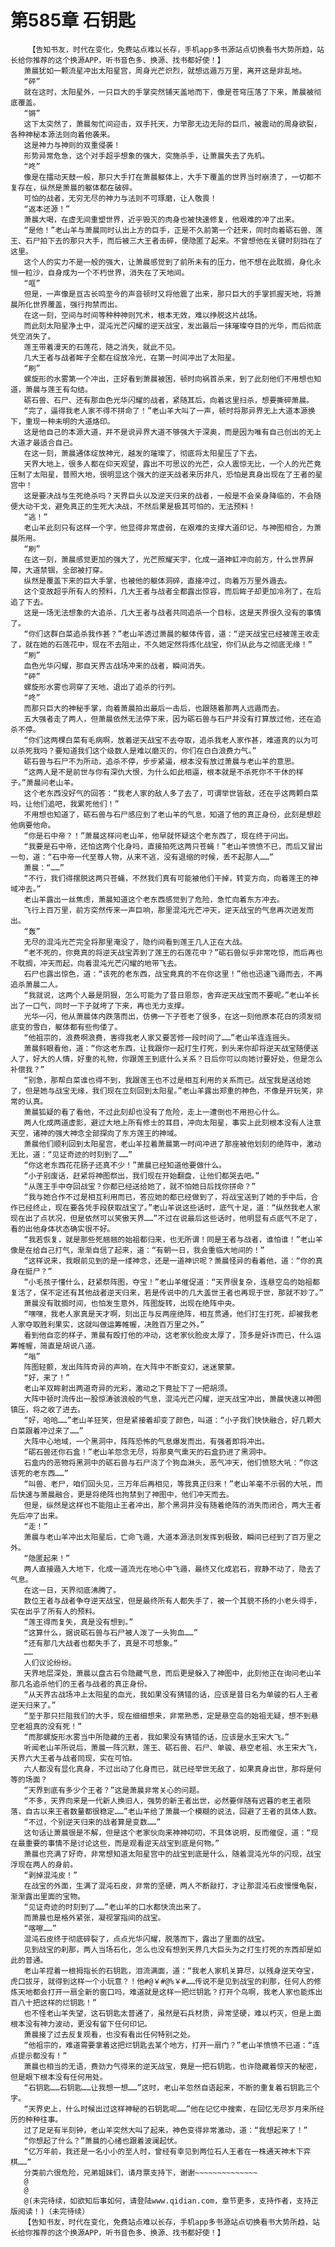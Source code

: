 # 第585章 石钥匙
        【告知书友，时代在变化，免费站点难以长存，手机app多书源站点切换看书大势所趋，站长给你推荐的这个换源APP，听书音色多、换源、找书都好使！】
       萧晨犹如一颗流星冲出太阳星宫，周身光芒炽烈，就想远遁万万里，离开这是非乱地。
       “砰”
       就在这时，太阳星外，一只巨大的手掌突然铺天盖地而下，像是苍穹压落了下来，萧晨被彻底覆盖。
       “锵”
       这下太突然了，萧晨匆忙间迎击，双手托天，力举那无边无际的巨爪，被震动的周身欲裂，各种神秘本源法则向着他袭来。
       这是神力与神则的双重侵袭！
       形势异常危急，这个对手超乎想象的强大，突施杀手，让萧晨失去了先机。
       “咚”
       像是在擂动天鼓一般，那只大手打在萧晨躯体上，大手下覆盖的世界当时崩溃了，一切都不复存在，纵然是萧晨的躯体都在破碎。
       可怕的战者，无穷无尽的神力与法则不可琢磨，让人敬畏！
       “返本还源！”
       萧晨大喝，在虚无间重塑世界，近乎毁灭的肉身也被快速修复，他艰难的冲了出来。
       “是他！”老山羊与萧晨同时认出上方的巨手，正是不久前第一个赶来，同时向着砺石兽、莲王、石尸拍下去的那只大手，而后被三大王者击碎，便隐匿了起来。不曾想他在关键时刻挡在了这里。
       这个人的实力不是一般的强大，让萧晨感觉到了前所未有的压力，他不想在此耽搁，身化永恒一粒沙，自身成为一个不朽世界，消失在了天地间。
       “哐”
       但是，一声像是亘古长鸣至今的声音顿时又将他震了出来，那只巨大的手掌抓握天地，将萧晨所化世界覆盖，强行拘禁而出。
       在这一刻，空间与时间等种种神则咒术，根本无效，难以挣脱这片战场。
       而此刻太阳星净土中，混沌光芒闪耀的逆天战宝，发出最后一抹璀璨夺目的光华，而后彻底凭空消失了。
       莲王带着漫天的石莲花，随之消失，就此不见。
       几大王者与战者眸子全都在绽放冷光，在第一时间冲出了太阳星。
       “刷”
       螺旋形的水雾第一个冲出，正好看到萧晨被困，顿时向祸首杀来，到了此刻他们不用想也知道，萧晨与莲王有勾结。
       砺石兽、石尸、还有那血色光华闪耀的战者，紧随其后，向着这里扫杀，想要撕碎萧晨。
       “完了，逼得我老人家不得不拼命了！”老山羊大叫了一声，顿时将那异界无上大道本源换下，重现一种未明的大道烙印。
       这是他自己的本源大道，并不是说异界大道不够强大于深奥，而是因为唯有自己创出的无上大道才最适合自己。
       在这一刻，萧晨通体绽放神光，越发的璀璨了，彻底将太阳星压了下去。
       天界大地上，很多人都在仰天观望，露出不可思议的光芒，众人震惊无比，一个人的光芒竟压制了太阳星，普照大地，很明显这个强大的逆天战者来历非凡，恐怕是真身出现在了王者的星宫中！
       这是要决战与生死绝杀吗？天界巨头以及逆天归来的战者，一般是不会亲身降临的，不会随便大动干戈，避免真正的生死大决战，不然后果是极其可怕的，无法预料！
       “逃！”
       老山羊此刻只有这样一个字，他显得非常虚弱，在艰难的支撑大道印记，与神图相合，为萧晨所用。
       “刷”
       在这一刻，萧晨感觉更加的强大了，光芒照耀天宇，化成一道神虹冲向前方，什么世界屏障，大道禁锢，全部被打穿。
       纵然是覆盖下来的巨大手掌，也被他的躯体洞碎，直接冲过，向着万万里外遁去。
       这个变故超乎所有人的预料，几大王者与战者全都露出惊容，而后眸子却更加冷冽了，在后追了下去。
       这是一场无法想象的大追杀，几大王者与战者共同追杀一个目标，这是天界很久没有的事情了。
       “你们这群白菜追杀我作甚？”老山羊透过萧晨的躯体传音，道：“逆天战宝已经被莲王收走了，就在她的石莲花中，现在不去阻止，不久她定然将炼化战宝，你们从此与之彻底无缘！”
       “刷”
       血色光华闪耀，那自天界古战场冲来的战者，瞬间消失。
       “砰”
       螺旋形水雾也洞穿了天地，退出了追杀的行列。
       “咚”
       而那只巨大的神秘手掌，向着萧晨拍出最后一击后，也跟随着那两人远遁而去。
       五大强者走了两人，但萧晨依然无法停下来，因为砺石兽与石尸并没有打算放过他，还在追杀不停。
       “你们这两棵白菜有毛病啊，放着逆天战宝不去夺取，追杀我老人家作甚，难道真的以为可以杀死我吗？要知道我们这个级数人是难以磨灭的，你们在白白浪费力气。”
       砺石兽与石尸不为所动，追杀不停，步步紧逼，根本没有放过萧晨与老山羊的意思。
       “这两人是不是前世与你有深仇大恨，为什么如此相逼，根本就是不杀死你不干休的样子。”萧晨问老山羊。
       这个老东西没好气的回答：“我老人家的敌人多了去了，可谓举世皆敌，还在乎这两颗白菜吗，让他们追吧，我累死他们！”
       不用想也知道了，砺石兽与石尸感应到了老山羊的气息，知道了他的真正身份，此刻是想趁他病要他命。
       “你是石中帝？！”萧晨这样问老山羊，他早就怀疑这个老东西了，现在终于问出。
       “我要是石中帝，还怕这两个化身吗，直接拍死这两只苍蝇！”老山羊愤愤不已，而后又冒出一句，道：“石中帝一代至尊人物，从来不逃，没有退缩的时候，丢不起那人……”
       萧晨：“……”
       “不行，我们得摆脱这两只苍蝇，不然我们真有可能被他们干掉，转变方向，向着莲王的神域冲去。”
       老山羊露出一丝焦虑，萧晨知道这个老东西感觉到了危险，急忙向着东方冲去。
       飞行上百万里，前方突然传来一声巨响，那里混沌光芒冲天，逆天战宝的气息再次迸发而出。
       “轰”
       无尽的混沌光芒完全将那里淹没了，隐约间看到莲王几人正在大战。
       “老不死的，你竟真的将逆天战宝弄到了莲王的石莲花中？”砺石兽似乎非常吃惊，而后再也不耽搁，冲天而起，向着混沌光芒闪耀的地带飞去。
       石尸也露出惊色，道：“该死的老东西，战宝竟真的不在你这里！”他也迅速飞遁而去，不再追杀萧晨二人。
       “我就说，这两个人最是阴狠，怎么可能为了昔日恩怨，舍弃逆天战宝而不要呢。”老山羊长出了一口气，同时一下子就垮了下来，再也无力支撑。
       光华一闪，他从萧晨体内跌落而出，仿佛一下子苍老了很多，在这一刻他原本花白的须发彻底变的雪白，躯体都有些佝偻了。
       “他祖宗的，浪费啊浪费，害得我老人家又要苦修一段时间了……”老山羊连连摇头。
       萧晨斜眼看他，道：“你这老东西，让我跟你一起打生打死，到头来你却将逆天战宝随便送人了，好大的人情，好重的礼物，你跟莲王到底什么关系？日后你可以向她讨要好处，但是怎么补偿我？”
       “别急，那帮白菜谁也得不到，我跟莲王也不过是相互利用的关系而已。战宝我是送给她了，但是她与战宝无缘，我们现在立刻回到太阳星。”老山羊露出郑重的神色，不像是开玩笑，非常的认真。
       萧晨狐疑的看了看他，不过此刻却也没有了危险，走上一遭倒也不用担心什么。
       两人化成两道虚影，避过大地上所有修士的耳目，冲向太阳星，事实上此刻根本没有人注意天空，诸神的强大神念全部探向了东方莲王的神域。
       萧晨他们顺利回到太阳星宫，老山羊拉着萧晨第一时间冲进了那座被他划刻的绝阵中，激动无比，道：“见证奇迹的时刻到了……”
       “你这老东西花花肠子还真不少！”萧晨已经知道他要做什么。
       “小子别废话，赶紧将神图祭出，我们现在开始翻盘，让他们都哭去吧。”
       “从莲王手中夺回战宝？你都已经送给她了，就不怕她日后找你拼命？”
       “我与她合作不过是相互利用而已，答应她的都已经做到了，将战宝送到了她的手中后，合作已经终止，现在要各凭手段获取战宝了。”老山羊说这些话时，底气十足，道：“纵然我老人家现在出了点状况，但是依然可以笑傲天界……”不过在说最后这些话时，他明显有点底气不足了，看的出他身体状态确实很不好。
       “我若恢复，就是那些死翘翘的始祖都归来，也无所谓！同是王者与战者，谁怕谁！”老山羊像是在给自己打气，渐渐自信了起来，道：“有朝一日，我会重临大地间的！”
       “这样说来，我眼前见到的是一缕神念，还是一道神识呢？萧晨怪异的看着他，道：“你的真身在挺尸？”
       “小毛孩子懂什么，赶紧祭阵图，夺宝！”老山羊催促道：“天界很复杂，连悬空岛的始祖都复活了，保不定还有其他战者逆天归来，若是传说中的几大盖世王者也再现于世，那就不妙了。”
       萧晨没有耽搁时间，也怕发生意外，阵图旋转，出现在绝阵中央。
       “嘿嘿，我老人家真是天才啊，刻出正与反两座绝阵，相互贯通，他们打生打死，却被我老人家夺取胜利果实，这就叫做运筹帷幄，决胜百万里之外。”
       看到他自恋的样子，萧晨有殴打他的冲动，这老家伙脸皮太厚了，顶多是奸诈而已，什么运筹帷幄，简直是胡说八道。
       “嗡”
       阵图轻颤，发出阵阵奇异的声响，在大阵中不断变幻，迷迷蒙蒙。
       “好，来了！”
       老山羊双眸射出两道奇异的光彩，激动之下竟扯下了一把胡须。
       大阵中顿时流传出一股惊涛骇浪般的气息，混沌光芒闪耀，逆天战宝冲出，萧晨快速以神图镇压，将之收了进去。
       “好，哈哈……”老山羊狂笑，但是紧接着却变了颜色，叫道：“小子我们快快融合，好几颗大白菜跟着冲过来了……”
       大阵中心地域，一个黑洞中，阵阵恐怖的气息爆发而出，有强者即将冲出。
       “砺石兽还你石盒！”老山羊怨念无尽，将那臭气熏天的石盒扔进了黑洞中。
       石盒内的恶物将黑洞中的砺石兽与石尸浇了个狗血淋头，恶气冲天，他们愤怒大吼：“你这该死的老东西……”
       “叫兽、老尸，咱们回头见，三万年后再相见，等我真正归来！”老山羊毫不示弱的大吼，而后快速与萧晨融合，更是将绝阵也拘禁到了神图中，他们冲天而去。
       但是，纵然是这样也不能阻止王者冲出，那个黑洞并没有随着绝阵的消失而闭合，两大王者先后冲了出来。
       “走！”
       萧晨与老山羊冲出太阳星后，亡命飞遁，大道本源法则发挥到极致，瞬间已经到了百万里之外。
       “隐匿起来！”
       两人直接遁入大地下，化成一道流光在地心中飞遁，最终又化成岩石，寂静不动了，隐去了气息。
       在这一日，天界彻底沸腾了。
       数位王者与战者争夺逆天战宝，但是最终所有人都失手了，被一个其貌不扬的小老头得手，实在出乎了所有人的预料。
       “莲王得而复失，真是没有想到。”
       “这算什么，据说砺石兽与石尸被人泼了一头狗血……”
       “还有那几大战者也都失手了，真是不可想象。”
       ……
       人们议论纷纷。
       天界地层深处，萧晨以盘古石令隐藏气息，而后更是躲入了神图中，此刻他正在询问老山羊那几名追杀他们的王者与战者的真正身份。
       “从天界古战场冲上太阳星的血光，我如果没有猜错的话，应该是昔日名为单骏的石人王者逆天归来了。”
       “至于那只拦阻我们的大手，现在细细想来，非常熟悉，定是悬空岛的始祖无疑，想不到悬空老祖真的没有死！”
       “而那螺旋形水雾当中所隐藏的王者，我如果没有猜错的话，应该是水王宋大飞。”
       听闻老山羊所说后，萧晨一阵沉默，莲王、砺石兽、石尸、单骏、悬空老祖、水王宋大飞，天界六大王者与战者同现，实在可怕。
       六人都没有显化真身，不过出动了化身而已，就已经举世无敌了，如果真身出世，那将是何等的场面？
       “天界到底有多少个王者？”这是萧晨非常关心的问题。
       “不多，天界向来是一代新人换旧人，强势的新王者出世，必然要伴随有迟暮的老王者陨落，自古以来王者数量都很稳定……”老山羊给了萧晨一个模糊的说法，回避了王者的具体人数。
       “不过，个别逆天归来的战者算是变数……”
       这句话让萧晨很是不解，但是这个老家伙向来神神叨叨，不具体说明，反而催促，道：“现在最重要的事情不是讨论这些，而是观看逆天战宝到底是何物。”
       萧晨也充满了好奇，非常想知道太阳星宫中的战宝到底是什么，随着混沌光华的闪现，战宝浮现在两人的身前。
       “剥掉混沌皮！”
       在战宝的外面，生满了混沌石皮，非常的坚硬，两人不断敲打，才让那混沌石皮慢慢龟裂，渐渐露出里面的宝物。
       “见证奇迹的时刻到了……”老山羊的口水都快流出来了。
       而萧晨也是格外紧张，凝视掌指间的战宝。
       “喀嚓……”
       混沌石皮终于彻底碎裂了，点点光华闪耀，脱落而下，露出了里面的战宝。
       见到战宝的刹那，两人当场石化，怎么也没有想到天界几大巨头为之打生打死的东西却是如此的普通。
       老山羊捏着一根拇指长的石钥匙，泪流满面，道：“我老人家机关算尽，以残身逆天夺宝，虎口拔牙，就得到这样一个小玩意？！他#@￥#@%￥#……传说不是见到战宝的刹那，任何人的修炼天地都会打开一扇全新的窗口吗，难道就是这样一把烂钥匙？打开个鸟啊，我老人家也能炼出百八十把这样的烂钥匙！”
       也不怪老山羊失望，这石钥匙太普通了，虽然是石兵材质，异常坚硬，难以朽灭，但是上面根本没有神力波动，更没有留下任何印记。
       萧晨接了过去反复观看，也没有看出任何特别之处。
       “他祖宗的，难道需要拿着这把烂钥匙去某个地方，打开一扇门？”老山羊愤愤不已道：“连点提示都没有！”
       萧晨也相当的无语，费劲力气得来的逆天战宝，竟是一把石钥匙，也许隐藏着惊天的秘密，但是眼下根本没有任何用处。
       “石钥匙……石钥匙……让我想一想……”这时，老山羊忽然自语起来，不断的重复着石钥匙三个字。
       “天界史上，什么时候出过这样神秘的石钥匙呢……”他在记忆中搜索，在回忆无尽岁月来所经历的种种往事。
       过了足足有半刻钟，老山羊突然大叫了起来，神色变得非常激动，道：“我想起来了！”
       “你想起了什么？”萧晨的心绪也跟着波澜起伏。
       “亿万年前，我还是一名小小的至人时，曾经有幸见到两位石人王者在一株通天神木下弈棋……”
       分类前六很危险，兄弟姐妹们，请月票支持下，谢谢~~~~~~~~~~~~~~
       @
       @
       @(未完待续，如欲知后事如何，请登陆www.qidian.com，章节更多，支持作者，支持正版阅读！)（未完待续）
       【告知书友，时代在变化，免费站点难以长存，手机app多书源站点切换看书大势所趋，站长给你推荐的这个换源APP，听书音色多、换源、找书都好使！】